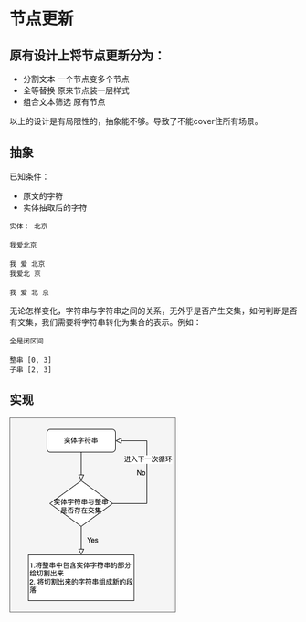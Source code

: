# 节点更新

## 原有设计上将节点更新分为： 

- 分割文本 一个节点变多个节点
- 全等替换 原来节点装一层样式
- 组合文本筛选 原有节点

以上的设计是有局限性的，抽象能不够。导致了不能cover住所有场景。

## 抽象

已知条件：

- 原文的字符
- 实体抽取后的字符

```
实体： 北京

我爱北京

我 爱 北京
我爱北 京

我 爱 北 京
```

无论怎样变化，字符串与字符串之间的关系，无外乎是否产生交集，如何判断是否有交集，我们需要将字符串转化为集合的表示。例如：

```
全是闭区间

整串 [0, 3]
子串 [2, 3]
```

## 实现

![节点更新](./imgs/节点更新.drawio.png)


